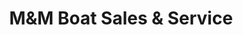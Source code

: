---
title: "M&M Boat Sales & Service"
url: /middle-river/mandm-boat-sales-and-service/
shop: boat
---